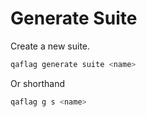 # Generate Suite

Create a new suite.

```bash
qaflag generate suite <name>
```

Or shorthand

```bash
qaflag g s <name>
```
